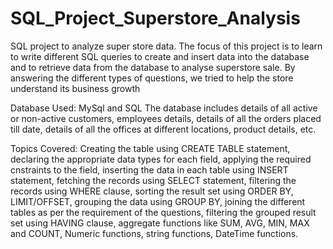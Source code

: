 # SQL_Project_Superstore_Analysis
SQL project to analyze super store data.  The focus of this project is to learn to write different SQL queries to create and insert data into the database and to retrieve data from the database to analyse superstore sale. By answering the different types of questions, we tried to help the store understand its business growth

Database Used: MySql and SQL
The database includes details of all active or non-active customers, employees details, details of all the orders placed till date, details of all the offices at different locations, product details, etc.

Topics Covered: Creating the table using CREATE TABLE statement, declaring the appropriate data types for each field, applying the required cnstraints to the field, inserting the data in each table using INSERT statement, fetching the records using SELECT statement, filtering the records using WHERE clause, sorting the result set using ORDER BY, LIMIT/OFFSET, grouping the data using GROUP BY, joining the different tables as per the requirement of the questions, filtering the grouped result set using HAVING clause, aggregate functions like SUM, AVG, MIN, MAX and COUNT, Numeric functions, string functions, DateTime functions.
